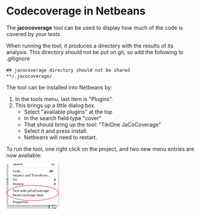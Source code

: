 # Codecoverage in Netbeans
The **jacocoverage** tool can be used to display how much of the code is covered by your tests.

When running the tool, it produces a directory with the results of its analysis. This directory should not be put on git, so add the following to .gitignore

```
## jacocoverage directory should not be shared
**/.jacocoverage/
```
The tool can be installed into Netbeans by:

1. In the tools menu, last item is "Plugins".
2. This brings up a little dialog box.
	- Select "available plugins" at the top
	- In the search field type "cover"
	- That should bring up the tool: "TikiOne JaCoCoverage"
	- Select it and press install.
	- Netbeans will need to restart.

To run the tool, one right click on the project, and two new menu entries are now available:

<img src="jacocoverage.jpg" width="150">
